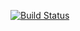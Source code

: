 
[![Build Status](https://travis-ci.com/exriesz/software-engineering-ex2-3.svg?branch=main)](https://travis-ci.com/exriesz/software-engineering-ex2-3)
